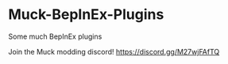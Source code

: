 # Muck-BepInEx-Plugins

Some much BepInEx plugins

Join the Muck modding discord! https://discord.gg/M27wjFAfTQ


